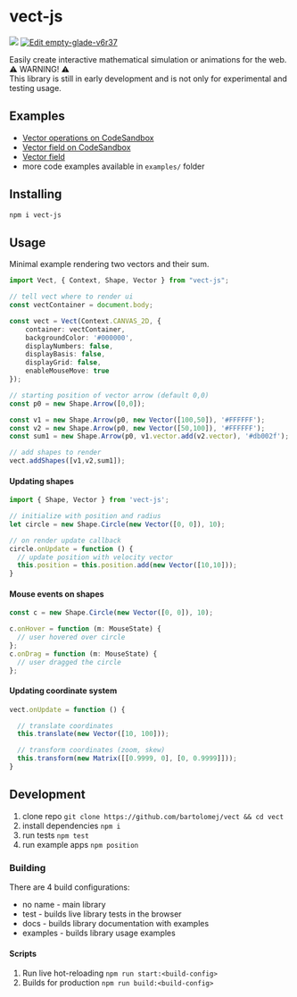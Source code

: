 # vect-js

![](https://img.shields.io/npm/v/vect-js)
[![Edit empty-glade-v6r37](https://codesandbox.io/static/img/play-codesandbox.svg)](https://codesandbox.io/s/empty-glade-v6r37?fontsize=14&hidenavigation=1&theme=dark)

Easily create interactive mathematical simulation or animations for the web.
<br>
⚠️ WARNING! ⚠️
<br> 
This library is still in early development and is not only for experimental and testing usage.

## Examples

- [Vector operations on CodeSandbox](https://codesandbox.io/s/clever-fast-3q4jo?fontsize=14&hidenavigation=1&theme=dark)
- [Vector field on CodeSandbox](https://codesandbox.io/s/empty-glade-v6r37?fontsize=14&hidenavigation=1&theme=dark)
- [Vector field](https://bartolomej.github.io/vector-field/)
- more code examples available in `examples/` folder

## Installing

```bash
npm i vect-js
```

## Usage 

Minimal example rendering two vectors and their sum.
```typescript
import Vect, { Context, Shape, Vector } from "vect-js";

// tell vect where to render ui
const vectContainer = document.body;

const vect = Vect(Context.CANVAS_2D, {
    container: vectContainer,
    backgroundColor: '#000000',
    displayNumbers: false,
    displayBasis: false,
    displayGrid: false,
    enableMouseMove: true
});

// starting position of vector arrow (default 0,0)
const p0 = new Shape.Arrow([0,0]);

const v1 = new Shape.Arrow(p0, new Vector([100,50]), '#FFFFFF');
const v2 = new Shape.Arrow(p0, new Vector([50,100]), '#FFFFFF');
const sum1 = new Shape.Arrow(p0, v1.vector.add(v2.vector), '#db002f');

// add shapes to render
vect.addShapes([v1,v2,sum1]);
```

#### Updating shapes
```typescript
import { Shape, Vector } from 'vect-js';

// initialize with position and radius
let circle = new Shape.Circle(new Vector([0, 0]), 10);

// on render update callback
circle.onUpdate = function () {
  // update position with velocity vector
  this.position = this.position.add(new Vector([10,10]));
}
```

#### Mouse events on shapes
```typescript
const c = new Shape.Circle(new Vector([0, 0]), 10);

c.onHover = function (m: MouseState) {
  // user hovered over circle
};
c.onDrag = function (m: MouseState) {
  // user dragged the circle
};

```

#### Updating coordinate system
```typescript
vect.onUpdate = function () {

  // translate coordinates
  this.translate(new Vector([10, 100]));

  // transform coordinates (zoom, skew)
  this.transform(new Matrix([[0.9999, 0], [0, 0.9999]]));
}

```
## Development

1. clone repo `git clone https://github.com/bartolomej/vect && cd vect`
2. install dependencies `npm i`
3. run tests `npm test`
4. run example apps `npm position`

### Building

There are 4 build configurations:
- no name - main library
- test - builds live library tests in the browser
- docs - builds library documentation with examples
- examples - builds library usage examples

#### Scripts
1. Run live hot-reloading `npm run start:<build-config>`
2. Builds for production `npm run build:<build-config>`